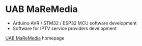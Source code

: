 # UAB MaReMedia

* Arduino AVR / STM32 / ESP32 MCU software development
* Software for IPTV service providers development

[UAB MaReMedia](https://maremedia.lt) homepage
